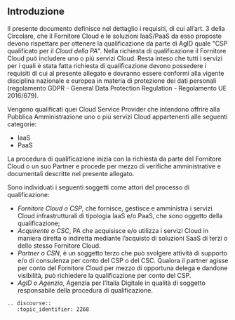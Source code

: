 ## Introduzione

Il presente documento definisce nel dettaglio i requisiti, di cui all’art. 3
della Circolare, che il Fornitore Cloud e le soluzioni IaaS/PaaS da esso
proposte devono rispettare per ottenere la qualificazione da parte di AgID
quale "CSP qualificato per il *Cloud della PA*".  Nella richiesta di
qualificazione il Fornitore Cloud può includere uno o più servizi Cloud. Resta
inteso che tutti i servizi per i quali è stata fatta richiesta di
qualificazione devono possedere i requisiti di cui al presente allegato e
dovranno essere conformi alla vigente disciplina nazionale e europea in materia
di protezione dei dati personali (regolamento GDPR - General Data Protection
Regulation - Regolamento UE 2016/679).

Vengono qualificati quei Cloud Service Provider che intendono offrire alla
Pubblica Amministrazione uno o più servizi Cloud appartenenti alle seguenti
categorie: 

* IaaS 
* PaaS

La procedura di qualificazione inizia con la richiesta da parte del Fornitore
Cloud o un suo Partner e procede per mezzo di  verifiche amministrative e
documentali descritte nel presente allegato.

Sono individuati i seguenti soggetti come attori del processo di qualificazione:

* *Fornitore Cloud o CSP*, che fornisce, gestisce e amministra i servizi  Cloud
  infrastrutturali di tipologia IaaS e/o PaaS, che sono  oggetto della
  qualificazione;
* *Acquirente o CSC*, PA che acquisisce e/o  utilizza i servizi Cloud in
  maniera diretta o indiretta mediante l’acquisto di soluzioni SaaS di terzi o
  dello stesso Fornitore Cloud.
* *Partner o CSN*, è un soggetto terzo che può svolgere attività di supporto
  e/o di consulenza per conto del CSP o del CSC. Qualora il partner agisse per
  conto del Fornitore Cloud per mezzo di opportuna delega e dandone visibilità,
  può richiedere la qualificazione per conto del CSP.
* *AgID o Agenzia*, Agenzia per l’Italia Digitale in qualità di soggetto
  responsabile della procedura di qualificazione.

```eval_rst
.. discourse::
   :topic_identifier: 2268
```
